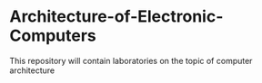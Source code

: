# Architecture-of-Electronic-Computers
This repository will contain laboratories on the topic of computer architecture

